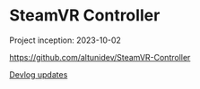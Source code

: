 # SteamVR Controller

Project inception: 2023-10-02

https://github.com/altunidev/SteamVR-Controller

[Devlog updates](./devlogs/_intro.md)
